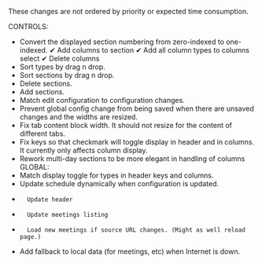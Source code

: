 These changes are not ordered by priority or expected time consumption.

CONTROLS:
-   Convert the displayed section numbering from zero-indexed to one-indexed.
✔   Add columns to section
✔   Add all column types to columns select
✔   Delete columns
-   Sort types by drag n drop.
-   Sort sections by drag n drop.
-   Delete sections.
-   Add sections.
-   Match edit configuration to configuration changes.
-   Prevent global config change from being saved when there are unsaved changes
    and the widths are resized.
-   Fix tab content block width. It should not resize for the content of different tabs.
-   Fix keys so that checkmark will toggle display in header and in columns.
    It currently only affects column display.
-   Rework multi-day sections to be more elegant in handling of columns
GLOBAL:
-   Match display toggle for types in header keys and columns.
-   Update schedule dynamically when configuration is updated.
-       Update header
-       Update meetings listing
-       Load new meetings if source URL changes. (Might as well reload page.)
-   Add fallback to local data (for meetings, etc) when Internet is down.